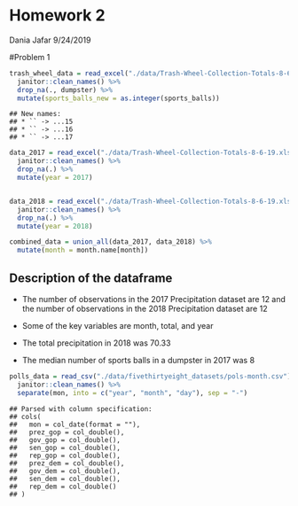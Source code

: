 Homework 2
================
Dania Jafar
9/24/2019

\#Problem
1

``` r
trash_wheel_data = read_excel("./data/Trash-Wheel-Collection-Totals-8-6-19.xlsx", sheet = "Mr. Trash Wheel") %>% 
  janitor::clean_names() %>% 
  drop_na(., dumpster) %>% 
  mutate(sports_balls_new = as.integer(sports_balls))
```

    ## New names:
    ## * `` -> ...15
    ## * `` -> ...16
    ## * `` -> ...17

``` r
data_2017 = read_excel("./data/Trash-Wheel-Collection-Totals-8-6-19.xlsx", sheet = "2017 Precipitation", skip = 1) %>% 
  janitor::clean_names() %>% 
  drop_na(.) %>% 
  mutate(year = 2017)


data_2018 = read_excel("./data/Trash-Wheel-Collection-Totals-8-6-19.xlsx", sheet = "2018 Precipitation", skip = 1) %>% 
  janitor::clean_names() %>% 
  drop_na(.) %>% 
  mutate(year = 2018)

combined_data = union_all(data_2017, data_2018) %>% 
  mutate(month = month.name[month])
```

## Description of the dataframe

  - The number of observations in the 2017 Precipitation dataset are 12
    and the number of observations in the 2018 Precipitation dataset are
    12

  - Some of the key variables are month, total, and year

  - The total precipitation in 2018 was 70.33

  - The median number of sports balls in a dumpster in 2017 was
8

<!-- end list -->

``` r
polls_data = read_csv("./data/fivethirtyeight_datasets/pols-month.csv") %>% 
  janitor::clean_names() %>% 
  separate(mon, into = c("year", "month", "day"), sep = "-")
```

    ## Parsed with column specification:
    ## cols(
    ##   mon = col_date(format = ""),
    ##   prez_gop = col_double(),
    ##   gov_gop = col_double(),
    ##   sen_gop = col_double(),
    ##   rep_gop = col_double(),
    ##   prez_dem = col_double(),
    ##   gov_dem = col_double(),
    ##   sen_dem = col_double(),
    ##   rep_dem = col_double()
    ## )
